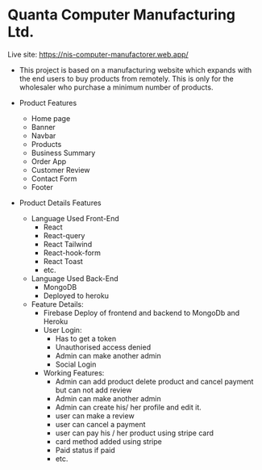 # Quanta Computer Manufacturing Ltd.
Live site: https://nis-computer-manufactorer.web.app/ 

* This project is based on a manufacturing website which expands with the end users to buy products from remotely. This is only for the wholesaler who purchase a minimum number of products.

* Product Features
    * Home page
    * Banner
    * Navbar
    * Products
    * Business Summary
    * Order App
    * Customer Review
    * Contact Form
    * Footer

* Product Details Features
    * Language Used Front-End
        * React
        * React-query
        * React Tailwind
        * React-hook-form
        * React Toast
        * etc.
    * Language Used Back-End
        * MongoDB
        * Deployed to heroku
    * Feature Details:
        * Firebase Deploy of frontend and backend to MongoDb and Heroku
        * User Login:
            * Has to get a token
            * Unauthorised access denied
            * Admin can make another admin
            * Social Login
        * Working Features:
            * Admin can add product delete product and cancel payment but can not add review
            * Admin can make another admin
            * Admin can create his/ her profile and edit it.
            * user can make a review
            * user can cancel a payment
            * user can pay his / her product using stripe card
            * card method added using stripe
            * Paid status if paid
            * etc.

